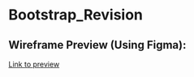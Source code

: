 # Bootstrap_Revision

<h2>Wireframe Preview (Using Figma):</h2>
<a href="https://www.figma.com/file/RPHpIeMz6toWf8CdfmSqul/Untitled?type=whiteboard&node-id=0%3A1&t=1n5pVZqgHQj1oeQS-1" >Link to preview<a />

